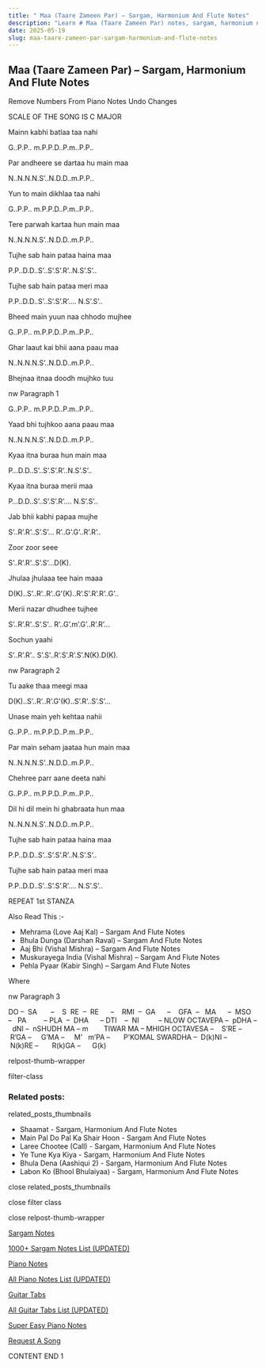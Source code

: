 ```yaml
---
title: " Maa (Taare Zameen Par) – Sargam, Harmonium And Flute Notes"
description: "Learn # Maa (Taare Zameen Par) notes, sargam, harmonium notations and flute notes. Easy step-by-step tutorial for beginners."
date: 2025-05-19
slug: maa-taare-zameen-par-sargam-harmonium-and-flute-notes
---
```


## Maa (Taare Zameen Par) – Sargam, Harmonium And Flute Notes

Remove Numbers From Piano Notes
Undo Changes

SCALE OF THE SONG IS C MAJOR

Mainn kabhi batlaa taa nahi

G..P.P.. m.P.P.D..P.m..P.P..

Par andheere se dartaa hu main maa

N..N.N.N.S’..N.D.D..m.P.P..

Yun to main dikhlaa taa nahi

G..P.P.. m.P.P.D..P.m..P.P..

Tere parwah kartaa hun main maa

N..N.N.N.S’..N.D.D..m.P.P..

Tujhe sab hain pataa haina maa

P.P..D.D..S’..S’.S’.R’..N.S’.S’..

Tujhe sab hain pataa meri maa

P.P..D.D..S’..S’.S’.R’…. N.S’.S’..

Bheed main yuun naa chhodo mujhee

G..P.P.. m.P.P.D..P.m..P.P..

Ghar laaut kai bhii aana paau maa

N..N.N.N.S’..N.D.D..m.P.P..

Bhejnaa itnaa doodh mujhko tuu

nw Paragraph 1

G..P.P.. m.P.P.D..P.m..P.P..

Yaad bhi tujhkoo aana paau maa

N..N.N.N.S’..N.D.D..m.P.P..

Kyaa itna buraa hun main maa

P…D.D..S’..S’.S’.R’..N.S’.S’..

Kyaa itna buraa merii maa

P…D.D..S’..S’.S’.R’…. N.S’.S’..

Jab bhii kabhi papaa mujhe

S’..R’.R’..S’.S’… R’..G’.G’..R’.R’..

Zoor zoor seee

S’..R’.R’..S’.S’…D(K).

Jhulaa jhulaaa tee hain maaa

D(K)..S’..R’..R’..G'(K)..R’.S’.R’.R’..G’..

Merii nazar dhudhee tujhee

S’..R’.R’..S’.S’.. R’..G’.m’.G’..R’.R’…

Sochun yaahi

S’..R’.R’.. S’.S’..R’.S’.R’.S’.N(K).D(K).

nw Paragraph 2

Tu aake thaa meegi maa

D(K)..S’..R’..R’.G'(K)..S’.R’..S’.S’…

Unase main yeh kehtaa nahii

G..P.P.. m.P.P.D..P.m..P.P..

Par main seham jaataa hun main maa

N..N.N.N.S’..N.D.D..m.P.P..

Chehree parr aane deeta nahi

G..P.P.. m.P.P.D..P.m..P.P..

Dil hi dil mein hi ghabraata hun maa

N..N.N.N.S’..N.D.D..m.P.P..

Tujhe sab hain pataa haina maa

P.P..D.D..S’..S’.S’.R’..N.S’.S’..

Tujhe sab hain pataa meri maa

P.P..D.D..S’..S’.S’.R’…. N.S’.S’..

REPEAT 1st STANZA

Also Read This :-

- Mehrama (Love Aaj Kal) – Sargam And Flute Notes
- Bhula Dunga (Darshan Raval) – Sargam And Flute Notes
- Aaj Bhi (Vishal Mishra) – Sargam And Flute Notes
- Muskurayega India (Vishal Mishra) – Sargam And Flute Notes
- Pehla Pyaar (Kabir Singh) – Sargam And Flute Notes

Where

nw Paragraph 3

DO –  SA       –    S  RE  –  RE      –    RMI  –  GA      –    GFA  –   MA      –  MSO  –   PA         – PLA  –  DHA      – DTI    –  NI          – NLOW OCTAVEPA –  pDHA –  dNI –  nSHUDH MA – m        TIWAR MA – MHIGH OCTAVESA –    S’RE –     R’GA –     G’MA –     M’   m’PA –       P’KOMAL SWARDHA –  D(k)NI –       N(k)RE –       R(k)GA –      G(k)

relpost-thumb-wrapper

filter-class

### Related posts:

related_posts_thumbnails

- Shaamat - Sargam, Harmonium And Flute Notes
- Main Pal Do Pal Ka Shair Hoon - Sargam And Flute Notes
- Laree Chootee (Call) - Sargam, Harmonium And Flute Notes
- Ye Tune Kya Kiya - Sargam, Harmonium And Flute Notes
- Bhula Dena (Aashiqui 2) - Sargam, Harmonium And Flute Notes
- Labon Ko (Bhool Bhulaiyaa) - Sargam, Harmonium And Flute Notes

close related_posts_thumbnails

close filter class

close relpost-thumb-wrapper

[Sargam Notes](/sargam-notes.html)

[1000+ Sargam Notes List (UPDATED)](/all-songs-list-sargam-notes.html)

[Piano Notes](/piano-notes.html)

[All Piano Notes List (UPDATED)](/all-songs-list-piano-notes.html)

[Guitar Tabs](/guitar-tabs.html)

[All Guitar Tabs List (UPDATED)](/all-songs-list-guitar-tabs.html)

[Super Easy Piano Notes](https://studywall.in/)

[Request A Song](/request-a-song.html)

CONTENT END 1
